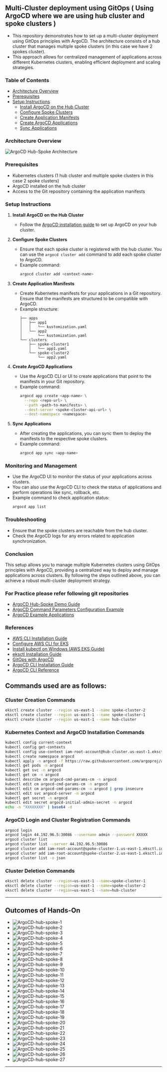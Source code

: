 ## Multi-Cluster deployment using GitOps ( Using ArgoCD where we are using hub cluster and spoke clusters )
- This repository demonstrates how to set up a multi-cluster deployment using GitOps principles with ArgoCD. The architecture consists of a hub cluster that manages multiple spoke clusters (in this case we have 2 spokes cluster).
- This approach allows for centralized management of applications across different Kubernetes clusters, enabling efficient deployment and scaling strategies.

### Table of Contents
- [Architecture Overview](#architecture-overview)
- [Prerequisites](#prerequisites)
- [Setup Instructions](#setup-instructions)
  - [Install ArgoCD on the Hub Cluster](#install-argocd-on-the-hub-cluster)
  - [Configure Spoke Clusters](#configure-spoke-clusters)
  - [Create Application Manifests](#create-application-manifests)
  - [Create ArgoCD Applications](#create-argocd-applications)
  - [Sync Applications](#sync-applications)

### Architecture Overview

![ArgoCD Hub-Spoke Architecture](./Images/ArgoCD-Hub-Spoke-Architecture.png)
### Prerequisites
- Kubernetes clusters (1 hub cluster and multiple spoke clusters in this case 2 spoke clusters)
- ArgoCD installed on the hub cluster
- Access to the Git repository containing the application manifests
### Setup Instructions

1. **Install ArgoCD on the Hub Cluster**
   - Follow the [ArgoCD installation guide](https://argo-cd.readthedocs.io/en/stable/getting_started/) to set up ArgoCD on your hub cluster. 

2. **Configure Spoke Clusters**
    - Ensure that each spoke cluster is registered with the hub cluster. You can use the `argocd cluster add` command to add each spoke cluster to ArgoCD.
    - Example command:
      ```bash
      argocd cluster add <context-name>
      ```
3. **Create Application Manifests**
   - Create Kubernetes manifests for your applications in a Git repository. Ensure that the manifests are structured to be compatible with ArgoCD.
   - Example structure:
     ```
     ├── apps
     │   ├── app1
     │   │   └── kustomization.yaml
     │   └── app2
     │       └── kustomization.yaml
     └── clusters
         ├── spoke-cluster1
         │   └── app1.yaml
         └── spoke-cluster2
             └── app2.yaml
     ```    
4. **Create ArgoCD Applications**
   - Use the ArgoCD CLI or UI to create applications that point to the manifests in your Git repository.
   - Example command:
     ```bash
     argocd app create <app-name> \
       --repo <repo-url> \
       --path <path-to-manifests> \
       --dest-server <spoke-cluster-api-url> \
       --dest-namespace <namespace>
     ```
5. **Sync Applications**
    - After creating the applications, you can sync them to deploy the manifests to the respective spoke clusters.
    - Example command:
      ```bash
      argocd app sync <app-name>
      ```
### Monitoring and Management
- Use the ArgoCD UI to monitor the status of your applications across clusters.
- You can also use the ArgoCD CLI to check the status of applications and perform operations like sync, rollback, etc. 
- Example command to check application status:
  ```bash
  argocd app list
  ```

### Troubleshooting
- Ensure that the spoke clusters are reachable from the hub cluster.
- Check the ArgoCD logs for any errors related to application synchronization.

### Conclusion
This setup allows you to manage multiple Kubernetes clusters using GitOps principles with ArgoCD, providing a centralized way to deploy and manage applications across clusters. By following the steps outlined above, you can achieve a robust multi-cluster deployment strategy.

### For Practice please refer following git repositories
- [ArgoCD Hub-Spoke Demo Guide](https://github.com/iam-veeramalla/argocd-hub-spoke-demo/blob/main/03-argocd-install.md)
- [ArgoCD Command Parameters Configuration Example](https://github.com/argoproj/argo-cd/blob/54f1572d46d8d611018f4854cf2f24a24a3ac088/docs/operator-manual/argocd-cmd-params-cm.yaml#L82)
- [ArgoCD Example Applications](https://github.com/argoproj/argocd-example-apps)

### References
- [AWS CLI Installation Guide](https://docs.aws.amazon.com/cli/latest/userguide/getting-started-install.html)
- [Configure AWS CLI for EKS](https://docs.aws.amazon.com/eks/latest/userguide/install-awscli.html)
- [Install kubectl on Windows (AWS EKS Guide)](https://docs.aws.amazon.com/eks/latest/userguide/install-kubectl.html#windows_kubectl)
- [eksctl Installation Guide](https://eksctl.io/installation/)
- [GitOps with ArgoCD](https://argo-cd.readthedocs.io/en/stable/getting_started/)
- [ArgoCD CLI Installation Guide](https://argo-cd.readthedocs.io/en/stable/cli_installation/)
- [ArgoCD CLI Reference](https://argo-cd.readthedocs.io/en/stable/user-guide/commands/argocd/)

## Commands used are as follows:
### Cluster Creation Commands
```bash
eksctl create cluster --region us-east-1 --name spoke-cluster-2
eksctl create cluster --region us-east-1 --name spoke-cluster-1  
eksctl create cluster --region us-east-1 --name hub-cluster
```
### Kubernetes Context and ArgoCD Installation Commands
```bash
kubectl config current-context
kubectl config get-contexts
kubectl config use-context iam-root-account@hub-cluster.us-east-1.eksctl.io
kubectl create namespace argocd
kubectl apply -n argocd -f https://raw.githubusercontent.com/argoproj/argo-cd/stable/manifests/install.yaml
kubectl get pods -n argocd
kubectl get svc -n argocd
kubectl get cm -n argocd
kubectl describe cm argocd-cmd-params-cm -n argocd
kubectl edit cm argocd-cmd-params-cm -n argocd
kubectl edit cm argocd-cmd-params-cm -n argocd | grep insecure
kubectl edit svc argocd-server -n argocd
kubectl get secret -n argocd
kubectl edit secret argocd-initial-admin-secret -n argocd
echo -n "XXXXXXXX" | base64 -d
```
### ArgoCD Login and Cluster Registration Commands
```bash
argocd login
argocd login 44.192.96.5:30086 --username admin --password XXXXX
argocd cluster list
argocd cluster list --server 44.192.96.5:30086
argocd cluster add iam-root-account@spoke-cluster-1.us-east-1.eksctl.io --server 44.192.96.5:30086
argocd cluster add iam-root-account@spoke-cluster-2.us-east-1.eksctl.io --server 44.192.96.5:30086
argocd cluster list -o json
```
### Cluster Deletion Commands
```bash
eksctl delete cluster --region=us-east-1 --name=spoke-cluster-1
eksctl delete cluster --region=us-east-1 --name=spoke-cluster-2
eksctl delete cluster --region=us-east-1 --name=hub-cluster
```
--- 
## Outcomes of Hands-On

- ![ArgoCD-hub-spoke-1](./Images/ArgoCD-hub-spoke-1.png)
- ![ArgoCD-hub-spoke-2](./Images/ArgoCD-hub-spoke-2.png)
- ![ArgoCD-hub-spoke-3](./Images/ArgoCD-hub-spoke-3.png)
- ![ArgoCD-hub-spoke-4](./Images/ArgoCD-hub-spoke-4.png)
- ![ArgoCD-hub-spoke-5](./Images/ArgoCD-hub-spoke-5.png)
- ![ArgoCD-hub-spoke-6](./Images/ArgoCD-hub-spoke-6.png)
- ![ArgoCD-hub-spoke-7](./Images/ArgoCD-hub-spoke-7.png)
- ![ArgoCD-hub-spoke-8](./Images/ArgoCD-hub-spoke-8.png)
- ![ArgoCD-hub-spoke-9](./Images/ArgoCD-hub-spoke-9.png)
- ![ArgoCD-hub-spoke-10](./Images/ArgoCD-hub-spoke-10.png)
- ![ArgoCD-hub-spoke-11](./Images/ArgoCD-hub-spoke-11.png)
- ![ArgoCD-hub-spoke-12](./Images/ArgoCD-hub-spoke-12.png)
- ![ArgoCD-hub-spoke-13](./Images/ArgoCD-hub-spoke-13.png)
- ![ArgoCD-hub-spoke-14](./Images/ArgoCD-hub-spoke-14.png)
- ![ArgoCD-hub-spoke-15](./Images/ArgoCD-hub-spoke-15.png)
- ![ArgoCD-hub-spoke-16](./Images/ArgoCD-hub-spoke-16.png)
- ![ArgoCD-hub-spoke-17](./Images/ArgoCD-hub-spoke-17.png)
- ![ArgoCD-hub-spoke-18](./Images/ArgoCD-hub-spoke-18.png)
- ![ArgoCD-hub-spoke-19](./Images/ArgoCD-hub-spoke-19.png)
- ![ArgoCD-hub-spoke-20](./Images/ArgoCD-hub-spoke-20.png)
- ![ArgoCD-hub-spoke-21](./Images/ArgoCD-hub-spoke-21.png)
- ![ArgoCD-hub-spoke-22](./Images/ArgoCD-hub-spoke-22.png)
- ![ArgoCD-hub-spoke-23](./Images/ArgoCD-hub-spoke-23.png)
- ![ArgoCD-hub-spoke-24](./Images/ArgoCD-hub-spoke-24.png)
- ![ArgoCD-hub-spoke-25](./Images/ArgoCD-hub-spoke-25.png)
- ![ArgoCD-hub-spoke-26](./Images/ArgoCD-hub-spoke-26.png)
- ![ArgoCD-hub-spoke-27](./Images/ArgoCD-hub-spoke-27.png)

--- 




